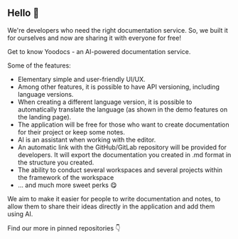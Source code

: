 ## Hello 👋

We're developers who need the right documentation service. So, we built it for ourselves and now are sharing it with everyone for free!

Get to know Yoodocs - an AI-powered documentation service.

Some of the features:
- Elementary simple and user-friendly UI/UX.
- Among other features, it is possible to have API versioning, including language versions.
- When creating a different language version, it is possible to automatically translate the language (as shown in the demo features on the landing page).
- The application will be free for those who want to create documentation for their project or keep some notes.
- AI is an assistant when working with the editor.
- An automatic link with the GitHub/GitLab repository will be provided for developers. It will export the documentation you created in .md format in the structure you created.
- The ability to conduct several workspaces and several projects within the framework of the workspace
- ... and much more sweet perks 😋

We aim to make it easier for people to write documentation and notes, to allow them to share their ideas directly in the application and add them using AI.

Find our more in pinned repositories 👇